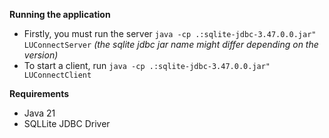 **Running the application**
- Firstly, you must run the server `java -cp .:sqlite-jdbc-3.47.0.0.jar" LUConnectServer` _(the sqlite jdbc jar name might differ depending on the version)_
- To start a client, run `java -cp .:sqlite-jdbc-3.47.0.0.jar" LUConnectClient`

**Requirements** 
- Java 21
- SQLLite JDBC Driver
